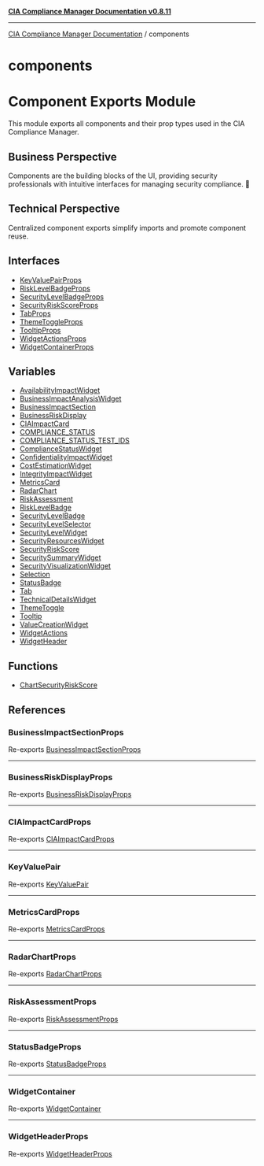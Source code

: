[**CIA Compliance Manager Documentation v0.8.11**](../README.md)

***

[CIA Compliance Manager Documentation](../modules.md) / components

# components

# Component Exports Module

This module exports all components and their prop types used in the CIA Compliance Manager.

## Business Perspective
Components are the building blocks of the UI, providing security professionals
with intuitive interfaces for managing security compliance. 🎨

## Technical Perspective
Centralized component exports simplify imports and promote component reuse.

## Interfaces

- [KeyValuePairProps](interfaces/KeyValuePairProps.md)
- [RiskLevelBadgeProps](interfaces/RiskLevelBadgeProps.md)
- [SecurityLevelBadgeProps](interfaces/SecurityLevelBadgeProps.md)
- [SecurityRiskScoreProps](interfaces/SecurityRiskScoreProps.md)
- [TabProps](interfaces/TabProps.md)
- [ThemeToggleProps](interfaces/ThemeToggleProps.md)
- [TooltipProps](interfaces/TooltipProps.md)
- [WidgetActionsProps](interfaces/WidgetActionsProps.md)
- [WidgetContainerProps](interfaces/WidgetContainerProps.md)

## Variables

- [AvailabilityImpactWidget](variables/AvailabilityImpactWidget.md)
- [BusinessImpactAnalysisWidget](variables/BusinessImpactAnalysisWidget.md)
- [BusinessImpactSection](variables/BusinessImpactSection.md)
- [BusinessRiskDisplay](variables/BusinessRiskDisplay.md)
- [CIAImpactCard](variables/CIAImpactCard.md)
- [COMPLIANCE\_STATUS](variables/COMPLIANCE_STATUS.md)
- [COMPLIANCE\_STATUS\_TEST\_IDS](variables/COMPLIANCE_STATUS_TEST_IDS.md)
- [ComplianceStatusWidget](variables/ComplianceStatusWidget.md)
- [ConfidentialityImpactWidget](variables/ConfidentialityImpactWidget.md)
- [CostEstimationWidget](variables/CostEstimationWidget.md)
- [IntegrityImpactWidget](variables/IntegrityImpactWidget.md)
- [MetricsCard](variables/MetricsCard.md)
- [RadarChart](variables/RadarChart.md)
- [RiskAssessment](variables/RiskAssessment.md)
- [RiskLevelBadge](variables/RiskLevelBadge.md)
- [SecurityLevelBadge](variables/SecurityLevelBadge.md)
- [SecurityLevelSelector](variables/SecurityLevelSelector.md)
- [SecurityLevelWidget](variables/SecurityLevelWidget.md)
- [SecurityResourcesWidget](variables/SecurityResourcesWidget.md)
- [SecurityRiskScore](variables/SecurityRiskScore.md)
- [SecuritySummaryWidget](variables/SecuritySummaryWidget.md)
- [SecurityVisualizationWidget](variables/SecurityVisualizationWidget.md)
- [Selection](variables/Selection.md)
- [StatusBadge](variables/StatusBadge.md)
- [Tab](variables/Tab.md)
- [TechnicalDetailsWidget](variables/TechnicalDetailsWidget.md)
- [ThemeToggle](variables/ThemeToggle.md)
- [Tooltip](variables/Tooltip.md)
- [ValueCreationWidget](variables/ValueCreationWidget.md)
- [WidgetActions](variables/WidgetActions.md)
- [WidgetHeader](variables/WidgetHeader.md)

## Functions

- [ChartSecurityRiskScore](functions/ChartSecurityRiskScore.md)

## References

### BusinessImpactSectionProps

Re-exports [BusinessImpactSectionProps](../types/interfaces/BusinessImpactSectionProps.md)

***

### BusinessRiskDisplayProps

Re-exports [BusinessRiskDisplayProps](../types/interfaces/BusinessRiskDisplayProps.md)

***

### CIAImpactCardProps

Re-exports [CIAImpactCardProps](../types/interfaces/CIAImpactCardProps.md)

***

### KeyValuePair

Re-exports [KeyValuePair](common/KeyValuePair/functions/KeyValuePair.md)

***

### MetricsCardProps

Re-exports [MetricsCardProps](../types/interfaces/MetricsCardProps.md)

***

### RadarChartProps

Re-exports [RadarChartProps](../types/interfaces/RadarChartProps.md)

***

### RiskAssessmentProps

Re-exports [RiskAssessmentProps](../types/interfaces/RiskAssessmentProps.md)

***

### StatusBadgeProps

Re-exports [StatusBadgeProps](../types/interfaces/StatusBadgeProps.md)

***

### WidgetContainer

Re-exports [WidgetContainer](common/WidgetContainer/variables/WidgetContainer.md)

***

### WidgetHeaderProps

Re-exports [WidgetHeaderProps](../types/interfaces/WidgetHeaderProps.md)
